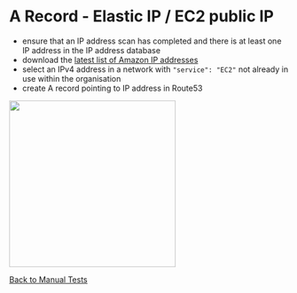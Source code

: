 # A Record - Elastic IP / EC2 public IP
* ensure that an IP address scan has completed and there is at least one IP address in the IP address database
* download the [latest list of Amazon IP addresses](https://ip-ranges.amazonaws.com/ip-ranges.json)
* select an IPv4 address in a network with `"service": "EC2"` not already in use within the organisation
* create A record pointing to IP address in Route53

<img src="images/a-eip.png" width="300">

[Back to Manual Tests](../manual-tests.md)
